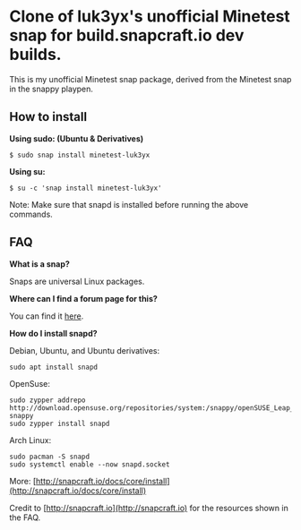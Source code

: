 # Clone of luk3yx's unofficial Minetest snap for build.snapcraft.io dev builds.
This is my unofficial Minetest snap package, derived from the Minetest snap in the snappy playpen.

## How to install
**Using sudo: (Ubuntu & Derivatives)**
~~~
$ sudo snap install minetest-luk3yx
~~~

**Using su:**
~~~
$ su -c 'snap install minetest-luk3yx'
~~~


Note: Make sure that snapd is installed before running the above commands.

## FAQ
**What is a snap?**

Snaps are universal Linux packages.

**Where can I find a forum page for this?**

You can find it [here](https://forum.minetest.net/viewtopic.php?f=42&t=16088).

**How do I install snapd?**

Debian, Ubuntu, and Ubuntu derivatives:
~~~
sudo apt install snapd
~~~


OpenSuse:
~~~
sudo zypper addrepo http://download.opensuse.org/repositories/system:/snappy/openSUSE_Leap_42.2/ snappy
sudo zypper install snapd
~~~


Arch Linux:
~~~
sudo pacman -S snapd
sudo systemctl enable --now snapd.socket
~~~


More:
[http://snapcraft.io/docs/core/install](http://snapcraft.io/docs/core/install)

Credit to [http://snapcraft.io](http://snapcraft.io) for the resources shown in the FAQ.
